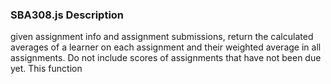 ### SBA308.js Description

given assignment info and assignment submissions, return the calculated averages of a learner on each assignment and their weighted average in all assignments. Do not include scores of assignments that have not been due yet. This function 
